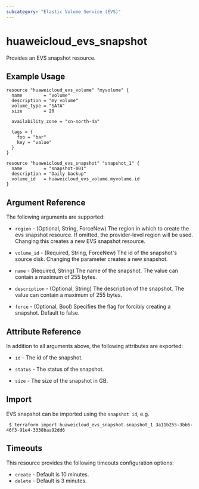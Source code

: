 ```yaml
---
subcategory: "Elastic Volume Service (EVS)"
---
```


# huaweicloud_evs_snapshot

Provides an EVS snapshot resource.

## Example Usage

```hcl
resource "huaweicloud_evs_volume" "myvolume" {
  name        = "volume"
  description = "my volume"
  volume_type = "SATA"
  size        = 20

  availability_zone = "cn-north-4a"

  tags = {
    foo = "bar"
    key = "value"
  }
}

resource "huaweicloud_evs_snapshot" "snapshot_1" {
  name        = "snapshot-001"
  description = "Daily backup"
  volume_id   = huaweicloud_evs_volume.myvolume.id
}
```

## Argument Reference

The following arguments are supported:

* `region` - (Optional, String, ForceNew) The region in which to create the evs snapshot resource. If omitted, the
  provider-level region will be used. Changing this creates a new EVS snapshot resource.

* `volume_id` - (Required, String, ForceNew) The id of the snapshot's source disk. Changing the parameter creates a new
  snapshot.

* `name` - (Required, String) The name of the snapshot. The value can contain a maximum of 255 bytes.

* `description` - (Optional, String) The description of the snapshot. The value can contain a maximum of 255 bytes.

* `force` - (Optional, Bool) Specifies the flag for forcibly creating a snapshot. Default to false.

## Attribute Reference

In addition to all arguments above, the following attributes are exported:

* `id` - The id of the snapshot.

* `status` - The status of the snapshot.

* `size` - The size of the snapshot in GB.

## Import

EVS snapshot can be imported using the `snapshot id`, e.g.

```
 $ terraform import huaweicloud_evs_snapshot.snapshot_1 3a11b255-3bb6-46f3-91e4-3338baa92dd6
```

## Timeouts

This resource provides the following timeouts configuration options:

* `create` - Default is 10 minutes.
* `delete` - Default is 3 minutes.

